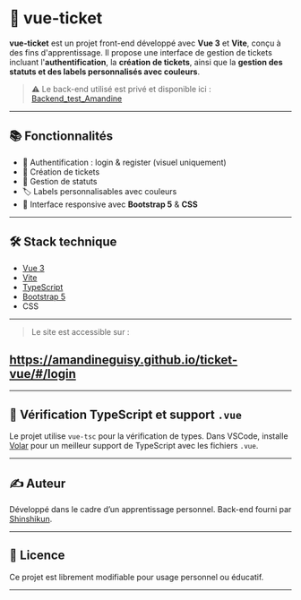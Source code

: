 # 🌻 vue-ticket

**vue-ticket** est un projet front-end développé avec **Vue 3** et **Vite**, conçu à des fins d'apprentissage.
Il propose une interface de gestion de tickets incluant l'**authentification**, la **création de tickets**, ainsi que la **gestion des statuts et des labels personnalisés avec couleurs**.

> ⚠️ Le back-end utilisé est privé et disponible ici : [Backend\_test\_Amandine](https://github.com/Shinshikun/Backend_test_Amandine)

---

## 📚 Fonctionnalités

* 🔐 Authentification : login & register (visuel uniquement)
* 📝 Création de tickets
* 🎯 Gestion de statuts
* 🏷️ Labels personnalisables avec couleurs
* 🎨 Interface responsive avec **Bootstrap 5** & **CSS**

---

## 🛠️ Stack technique

* [Vue 3](https://vuejs.org/)
* [Vite](https://vitejs.dev/)
* [TypeScript](https://www.typescriptlang.org/)
* [Bootstrap 5](https://getbootstrap.com/)
* CSS

---

> Le site est accessible sur : 
## https://amandineguisy.github.io/ticket-vue/#/login

---

## 🧪 Vérification TypeScript et support `.vue`

Le projet utilise `vue-tsc` pour la vérification de types.
Dans VSCode, installe [Volar](https://marketplace.visualstudio.com/items?itemName=Vue.volar) pour un meilleur support de TypeScript avec les fichiers `.vue`.

---

## ✍️ Auteur

Développé dans le cadre d’un apprentissage personnel.
Back-end fourni par [Shinshikun](https://github.com/Shinshikun).

---

## 📄 Licence

Ce projet est librement modifiable pour usage personnel ou éducatif.

---
